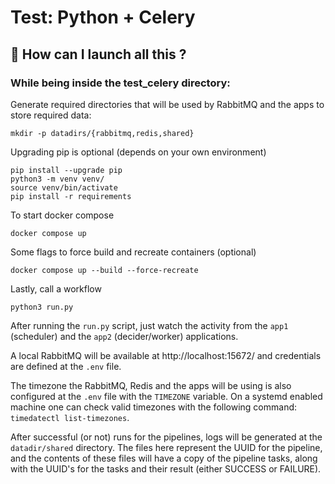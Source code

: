 # Test: Python + Celery

## :memo: How can I launch all this ?

### While being inside the test_celery directory:
Generate required directories that will be used by RabbitMQ and the apps to store required data:
```bash=1
mkdir -p datadirs/{rabbitmq,redis,shared}
```

Upgrading pip is optional (depends on your own environment)
```bash=2
pip install --upgrade pip
python3 -m venv venv/
source venv/bin/activate
pip install -r requirements
```

To start docker compose
```bash=6
docker compose up
```

Some flags to force build and recreate containers (optional)
```bash=7
docker compose up --build --force-recreate
```

Lastly, call a workflow
```bash=8
python3 run.py
```

After running the `run.py` script, just watch the activity from the `app1` (scheduler) and the `app2` (decider/worker) applications.

A local RabbitMQ will be available at http://localhost:15672/ and credentials are defined at the `.env` file.

The timezone the RabbitMQ, Redis and the apps will be using is also configured at the `.env` file with the `TIMEZONE` variable. On a systemd enabled machine one can check valid timezones with the following command: `timedatectl list-timezones`.

After successful (or not) runs for the pipelines, logs will be generated at the `datadir/shared` directory. The files here represent the UUID for the pipeline, and the contents of these files will have a copy of the pipeline tasks, along with the UUID's for the tasks and their result (either SUCCESS or FAILURE).
